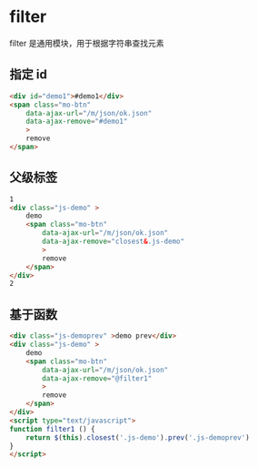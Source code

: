 # filter

filter 是通用模块，用于根据字符串查找元素

## 指定 id

````html
<div id="demo1">#demo1</div>
<span class="mo-btn" 
	data-ajax-url="/m/json/ok.json"
	data-ajax-remove="#demo1"
	>
	remove
</span>
````

## 父级标签

````html
1
<div class="js-demo" >
	demo
	<span class="mo-btn" 
		data-ajax-url="/m/json/ok.json"
		data-ajax-remove="closest&.js-demo"
		>
		remove
	</span>
</div>
2
````

## 基于函数

````html
<div class="js-demoprev" >demo prev</div>
<div class="js-demo" >
	demo
	<span class="mo-btn" 
		data-ajax-url="/m/json/ok.json"
		data-ajax-remove="@filter1"
		>
		remove
	</span>
</div>
<script type="text/javascript">
function filter1 () {
	return $(this).closest('.js-demo').prev('.js-demoprev')
}
</script>
````